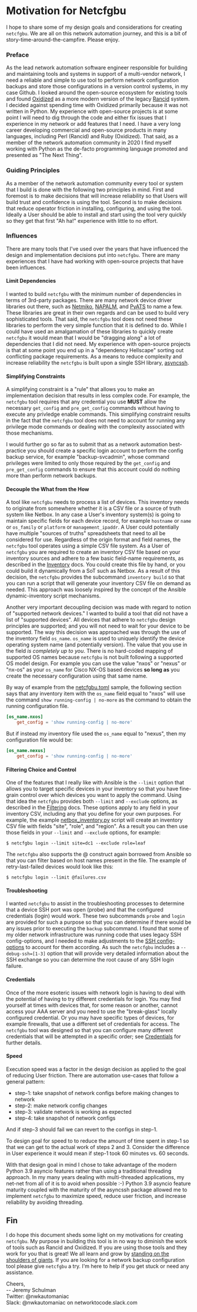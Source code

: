 # Motivation for Netcfgbu
I hope to share some of my design goals and considerations for creating
`netcfgbu`.  We are all on this network automation journey, and this is a bit
of story-time-around-the-campfire.  Please enjoy.

### Preface
As the lead network automation software engineer responsible for building and
maintaining tools and systems in support of a multi-vendor network, I need a
reliable and simple to use tool to perform network configuration backups and
store those configurations in a version control systems, in my case Github.  I
looked around the open-source ecosystem for existing tools and found
[Oxidized](https://github.com/ytti/oxidized) as a more modern version of the
legacy [Rancid](https://shrubbery.net/rancid/) system.  I decided against
spending time with Oxidized primarily because it was not written in Python. My
experience with open-source projects is at some point I will need to dig
through the code and either fix issues that I experience in my network or add
features that I need.  I have a very long career developing commercial and
open-source products in many languages, including Perl (Rancid) and Ruby
(Oxidized).  That said, as a member of the network automation community in 2020
I find myself working with Python as the de-facto programming language promoted
and presented as "The Next Thing".

### Guiding Principles
As a member of the network automation community every tool or system that I
build is done with the following two principles in mind.  First and foremost is
to make decisions that will increase reliability so that Users will build trust
and confidence is using the tool.  Second is to make decisions that reduce
operator friction in installing, configuring, and using the tool.  Ideally a
User should be able to install and start using the tool very quickly so they
get that first "Ah ha!" experience with little to no effort.

### Influences
There are many tools that I've used over the years that have influenced the design
and implementation decisions put into `netcfgbu`.  There are many experiences
that I have had working with open-source projects that have been influences.

#### Limit Dependencies
I wanted to build `netcfgbu` with the minimum number of dependencies in terms
of 3rd-party packages.  There are many network device driver libraries out
there, such as [Netmiko](https://github.com/ktbyers/netmiko),
[NAPALM](https://github.com/napalm-automation/napalm), and
[PyATS](https://github.com/CiscoTestAutomation/pyats) to name a few.  These
libraries are great in their own regards and can be used to build very
sophisticated tools.  That said, the `netcfgbu` tool does not need these
libraries to perform the very simple function that it is defined to do.  While
I could have used an amalgamation of these libraries to quickly create
`netcfgbu` it would mean that I would be "dragging along" a lot of dependencies
that I did not need.  My experience with open-source projects is that at
some point you end up in a "dependency Hellscape" sorting out conflicting
package requirements.  As a means to reduce complexity and increase reliability
the `netcfgbu` is built upon a single SSH library, [asyncssh](https://github.com/ronf/asyncssh).

#### Simplifying Constraints
A simplifying constraint is a "rule" that allows you to make an implementation
decision that results in less complex code.  For example, the `netcfgbu` tool
requires that any credential you use **MUST** allow the necessary `get_config`
and `pre_get_config` commands without having to execute any privledge enable
commands.  This simplifying constraint results in the fact that the `netcfgbu`
tool does not need to account for running any privilege mode commands or
dealing with the complexity associated with those mechanisms.

I would further go so far as to submit that as a network automation best-practice
you should create a specific login account to perform the config backup service, for example
"backup-svcadmin", whose command privileges were limited to only those
required by the `get_config` and `pre_get_config` commands to ensure that this
account could do nothing more than perform network backups.

#### Decouple the What from the How
A tool like `netcfgbu` needs to process a list of devices.  This inventory
needs to originate from somewhere whether it is a CSV file or a source of truth
system like Netbox.  In any case a User's inventory system(s) is going to
maintain specific fields for each device record, for example `hostname` or
`name` or `os_family` or `platform` or `management_ipaddr`.  A User could
potentially have multiple "sources of truths" spreadsheets that need to all be
considered for use.  Regardless of the origin format and field names, the
`netcfgbu` tool operates using a simple CSV file system. As a User of
`netcfgbu` you are required to create an inventory CSV file based on your
inventory sources and adhere to a few basic field-name requirements, as
described in the [Inventory](inventory.md) docs.  You could create this file by
hand, or you could build it dynamically from a SoT such as Netbox.  As a result
of this decision, the `netcfgbu` provides the subcommand `inventory build` so
that you can run a script that will generate your inventory CSV file on demand
as needed.  This approach was loosely inspired by the concept of the Ansible
dynamic-inventory script mechanisms.

Another very important decoupling decision was made with regard to notion of
"supported network devices."  I wanted to build a tool that did not have a list
of "supported devices".  All devices that adhere to `netcfgbu` design
principles are supported; and you will not need to wait for your device to be
supported. The way this decision was approached was through the use of the
inventory field `os_name`.  `os_name` is used to uniquely identify the device
operating system name (and potentially version). The value that you use in the
field *is completely up to you*.  There is no hard-coded mapping of supported
OS names because `netcfgbu` is not built following a supported OS model design.
For example you can use the value "nxos" or "nexus" or "nx-os" as your
`os_name` for Cisco NX-OS based devices **so long as** you create the necessary
configuration using that same name.

By way of example from the [netcfgbu.toml](../netcfgbu.toml) sample, the
following section says that any inventory item with the `os_name` field equal
to "nxos" will use the command `show running-config | no-more` as the command
to obtain the running configuration file.

```toml
[os_name.nxos]
    get_config = 'show running-config | no-more'
```

But if instead my inventory file used the `os_name` equal to "nexus", then my
configuration file would be:

```toml
[os_name.nexus]
    get_config = 'show running-config | no-more'
```

#### Filtering Choice and Control
One of the features that I really like with Ansible is the `--limit` option
that allows you to target specific devices in your inventory so that you have
fine-grain control over which devices you want to apply the command.  Using
that idea the `netcfgbu` provides both `--limit` and `--exclude` options, as
described in the [Filtering](usage-filtering.md) docs.  These options apply to
any field in your inventory CSV, including any that you define for your own purposes.
For example, the example [netbox_inventory.py](../netbox/netbox_inventory.py) script
will create an inventory CSV file with fields "site", "role", and "region".  As a
result you can then use those fields in your `--limit` and `--exclude` options,
for example:

```shell script
$ netcfgbu login --limit site=dc1 --exclude role=leaf
```

The `netcfgbu` also supports the @<filename> construct again borrowed from
Ansible so that you can filter based on host names present in the file.  The
example of retry-last-failed devices would look like this:

```shell script
$ netcfgbu login --limit @failures.csv
```

#### Troubleshooting
I wanted `netcfgbu` to assist in the troubleshooting processes to determine
that a device SSH port was open (probe) and that the configured credentials
(login) would work.  These two subcommands `probe` and `login` are provided for
such a purpose so that you can determine if there would be any issues prior to
executing the `backup` subcommand.  I found that some of my older network
infrastructure was running code that uses legacy SSH config-options, and I needed
to make adjustments to the [SSH config-options](config-ssh-options.md) to account
for them according.  As such the `netcfgbu` includes a `--debug-ssh=[1-3]` option
that will provide very detailed information about the SSH exchange so you can
determine the root cause of any SSH login failure.

#### Credentials
Once of the more esoteric issues with network login is having to deal with the
potential of having to try different credentials for login.  You may find
yourself at times with devices that, for some reason or another, cannot access
your AAA server and you need to use the "break-glass" locally configured
credential.  Or you may have specific types of devices, for example firewalls,
that use a different set of credentials for access.  The `netcfgbu` tool was
designed so that you can configure many different credentials that will be
attempted in a specific order; see [Credentials](config-credentials.md) for
further details.

#### Speed
Execution speed was a factor in the design decision as applied to the goal
of reducing User friction.  There are automation use-cases that follow
a general pattern:

   * step-1: take snapshot of network configs before making changes to network
   * step-2: make network config changes
   * step-3: validate network is working as expected
   * step-4: take snapshot of network configs

And if step-3 should fail we can revert to the configs in step-1.

To design goal for speed to to reduce the amount of time spent in step-1 so
that we can get to the actual work of steps 2 and 3.  Consider the difference
in User experience it would mean if step-1 took 60 minutes vs. 60 seconds.

With that design goal in mind I chose to take advantage of the modern Python
3.9 asyncio features rather than using a traditional threading approach.  In my
many years dealing with multi-threaded applications, my net-net from all of it
is to avoid when possible :-)  Python 3.9 asyncio feature maturity coupled with
the maturity of the asyncssh package allowed me to implement `netcfgbu` to
maximize speed, reduce user friction, and increase reliability by avoiding
threading.

## Fin
I do hope this document sheds some light on my motivations for creating
`netcfgbu`. My purpose in building this tool is in no way to diminish the work
of tools such as Rancid and Oxidized.  If you are using those tools and they
work for you that is great!  We all learn and grow by [standing on the
shoulders of
giants](https://en.wikipedia.org/wiki/Standing_on_the_shoulders_of_giants). If
you are looking for a network backup configuration tool please give `netcfgbu`
a try.  I'm here to help if you get stuck or need any assistance.

Cheers,<br/>
-- Jeremy Schulman<br/>
Twitter: @nwkautomaniac<br/>
Slack: @nwkautomaniac on networktocode.slack.com
